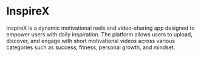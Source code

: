 # InspireX
InspireX is a dynamic motivational reels and video-sharing app designed to empower users with daily inspiration. The platform allows users to upload, discover, and engage with short motivational videos across various categories such as success, fitness, personal growth, and mindset.
